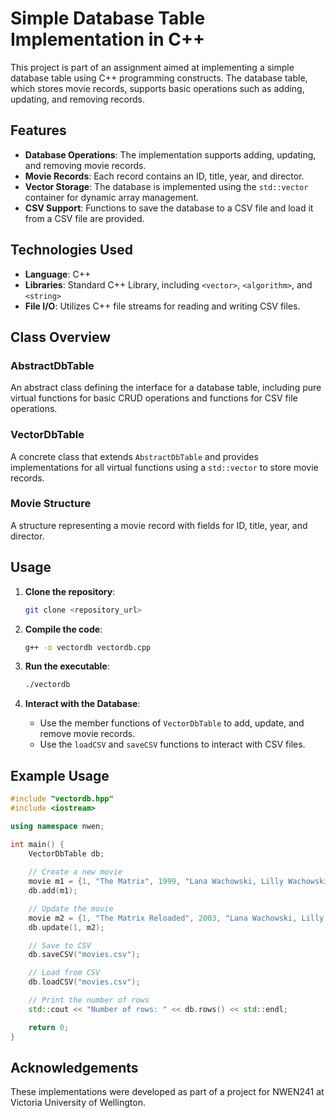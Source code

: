 # Simple Database Table Implementation in C++

This project is part of an assignment aimed at implementing a simple database table using C++ programming constructs. The database table, which stores movie records, supports basic operations such as adding, updating, and removing records.

## Features

- **Database Operations**: The implementation supports adding, updating, and removing movie records.
- **Movie Records**: Each record contains an ID, title, year, and director.
- **Vector Storage**: The database is implemented using the `std::vector` container for dynamic array management.
- **CSV Support**: Functions to save the database to a CSV file and load it from a CSV file are provided.

## Technologies Used

- **Language**: C++
- **Libraries**: Standard C++ Library, including `<vector>`, `<algorithm>`, and `<string>`
- **File I/O**: Utilizes C++ file streams for reading and writing CSV files.

## Class Overview

### AbstractDbTable

An abstract class defining the interface for a database table, including pure virtual functions for basic CRUD operations and functions for CSV file operations.

### VectorDbTable

A concrete class that extends `AbstractDbTable` and provides implementations for all virtual functions using a `std::vector` to store movie records.

### Movie Structure

A structure representing a movie record with fields for ID, title, year, and director.

## Usage

1. **Clone the repository**:
    ```sh
    git clone <repository_url>
    ```

2. **Compile the code**:
    ```sh
    g++ -o vectordb vectordb.cpp
    ```

3. **Run the executable**:
    ```sh
    ./vectordb
    ```

4. **Interact with the Database**:
    - Use the member functions of `VectorDbTable` to add, update, and remove movie records.
    - Use the `loadCSV` and `saveCSV` functions to interact with CSV files.

## Example Usage

```cpp
#include "vectordb.hpp"
#include <iostream>

using namespace nwen;

int main() {
    VectorDbTable db;
    
    // Create a new movie
    movie m1 = {1, "The Matrix", 1999, "Lana Wachowski, Lilly Wachowski"};
    db.add(m1);

    // Update the movie
    movie m2 = {1, "The Matrix Reloaded", 2003, "Lana Wachowski, Lilly Wachowski"};
    db.update(1, m2);

    // Save to CSV
    db.saveCSV("movies.csv");

    // Load from CSV
    db.loadCSV("movies.csv");

    // Print the number of rows
    std::cout << "Number of rows: " << db.rows() << std::endl;

    return 0;
}
```
## Acknowledgements

These implementations were developed as part of a project for NWEN241 at Victoria University of Wellington.
